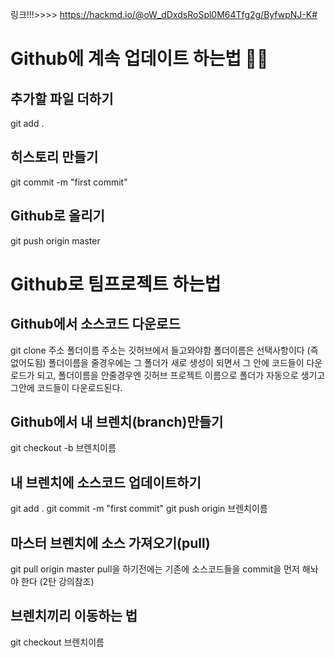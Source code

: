 링크!!!>>>>
https://hackmd.io/@oW_dDxdsRoSpl0M64Tfg2g/ByfwpNJ-K#

# Github에 계속 업데이트 하는법 🤹‍♂️
## 추가할 파일 더하기
git add .
## 히스토리 만들기
git commit -m "first commit"
## Github로 올리기
git push origin master


# Github로 팀프로젝트 하는법
## Github에서 소스코드 다운로드

git clone 주소 폴더이름
  주소는 깃허브에서 들고와야함
  폴더이름은 선택사항이다 (즉 없어도됨) 폴더이름을 줄경우에는 그 폴더가 새로 생성이 되면서 그 안에 코드들이 다운로드가 되고, 폴더이름을 안줄경우엔 깃허브 프로젝트 이름으로 폴더가 자동으로 생기고 그안에 코드들이 다운로드된다.

## Github에서 내 브렌치(branch)만들기

  git checkout -b 브렌치이름

## 내 브렌치에 소스코드 업데이트하기

  git add .
  git commit -m "first commit"
  git push origin 브렌치이름

## 마스터 브렌치에 소스 가져오기(pull)

  git pull origin master
pull을 하기전에는 기존에 소스코드들을 commit을 먼저 해놔야 한다 (2탄 강의참조)

## 브렌치끼리 이동하는 법

git checkout 브렌치이름
